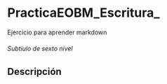 # PracticaEOBM_Escritura_

Ejercicio para aprender markdown

###### Subtiulo de sexto nivel

## Descripción

